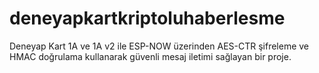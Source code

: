 # deneyapkartkriptoluhaberlesme
Deneyap Kart 1A ve 1A v2 ile ESP-NOW üzerinden AES-CTR şifreleme ve HMAC doğrulama kullanarak güvenli mesaj iletimi sağlayan bir proje.
